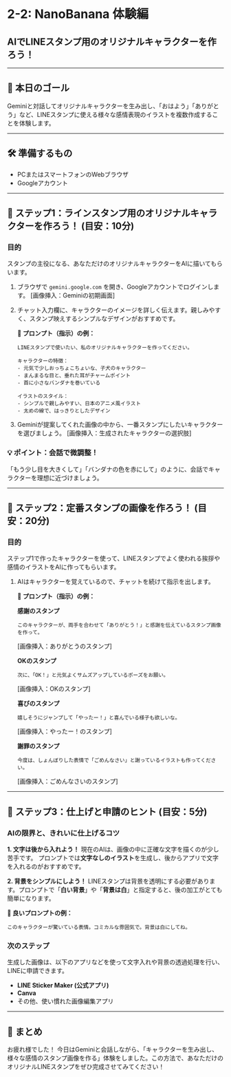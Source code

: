 # 2-2: NanoBanana 体験編
## AIでLINEスタンプ用のオリジナルキャラクターを作ろう！

---

## 🎯 本日のゴール
Geminiと対話してオリジナルキャラクターを生み出し、「おはよう」「ありがとう」など、LINEスタンプに使える様々な感情表現のイラストを複数作成することを体験します。

---

## 🛠️ 準備するもの
- PCまたはスマートフォンのWebブラウザ
- Googleアカウント

---

## 🚀 ステップ1：ラインスタンプ用のオリジナルキャラクターを作ろう！ (目安：10分)

### 目的
スタンプの主役になる、あなただけのオリジナルキャラクターをAIに描いてもらいます。

1.  ブラウザで `gemini.google.com` を開き、Googleアカウントでログインします。
    [画像挿入：Geminiの初期画面]

2.  チャット入力欄に、キャラクターのイメージを詳しく伝えます。親しみやすく、スタンプ映えするシンプルなデザインがおすすめです。

    **📝 プロンプト（指示）の例：**
    ```
    LINEスタンプで使いたい、私のオリジナルキャラクターを作ってください。

    キャラクターの特徴：
    - 元気で少しおっちょこちょいな、子犬のキャラクター
    - まんまるな目と、垂れた耳がチャームポイント
    - 首に小さなバンダナを巻いている

    イラストのスタイル：
    - シンプルで親しみやすい、日本のアニメ風イラスト
    - 太めの線で、はっきりとしたデザイン
    ```

3.  Geminiが提案してくれた画像の中から、一番スタンプにしたいキャラクターを選びましょう。
    [画像挿入：生成されたキャラクターの選択肢]

### 💡 ポイント：会話で微調整！
「もう少し目を大きくして」「バンダナの色を赤にして」のように、会話でキャラクターを理想に近づけましょう。

---

## 🚀 ステップ2：定番スタンプの画像を作ろう！ (目安：20分)

### 目的
ステップ1で作ったキャラクターを使って、LINEスタンプでよく使われる挨拶や感情のイラストをAIに作ってもらいます。

1.  AIはキャラクターを覚えているので、チャットを続けて指示を出します。

    **📝 プロンプト（指示）の例：**

    **感謝のスタンプ**
    ```
    このキャラクターが、両手を合わせて「ありがとう！」と感謝を伝えているスタンプ画像を作って。
    ```
    [画像挿入：ありがとうのスタンプ]

    **OKのスタンプ**
    ```
    次に、「OK！」と元気よくサムズアップしているポーズをお願い。
    ```
    [画像挿入：OKのスタンプ]

    **喜びのスタンプ**
    ```
    嬉しそうにジャンプして「やったー！」と喜んでいる様子も欲しいな。
    ```
    [画像挿入：やったー！のスタンプ]

    **謝罪のスタンプ**
    ```
    今度は、しょんぼりした表情で「ごめんなさい」と謝っているイラストも作ってください。
    ```
    [画像挿入：ごめんなさいのスタンプ]

---

## 🚀 ステップ3：仕上げと申請のヒント (目安：5分)

### AIの限界と、きれいに仕上げるコツ

**1. 文字は後から入れよう！**
現在のAIは、画像の中に正確な文字を描くのが少し苦手です。
プロンプトでは**文字なしのイラスト**を生成し、後からアプリで文字を入れるのがおすすめです。

**2. 背景をシンプルにしよう！**
LINEスタンプは背景を透明にする必要があります。プロンプトで「**白い背景**」や「**背景は白**」と指定すると、後の加工がとても簡単になります。

**📝 良いプロンプトの例：**
```
このキャラクターが驚いている表情。コミカルな雰囲気で。背景は白にしてね。
```

### 次のステップ
生成した画像は、以下のアプリなどを使って文字入れや背景の透過処理を行い、LINEに申請できます。

- **LINE Sticker Maker (公式アプリ)**
- **Canva**
- その他、使い慣れた画像編集アプリ

---

## 🌟 まとめ
お疲れ様でした！
今日はGeminiと会話しながら、「キャラクターを生み出し、様々な感情のスタンプ画像を作る」体験をしました。この方法で、あなただけのオリジナルLINEスタンプをぜひ完成させてみてください！